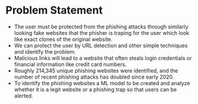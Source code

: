 # Problem Statement

* The user must be protected from the phishing attacks through similarly looking fake websites that the phisher is traping for the user which look like exact clones of the original website.
* We can protect the user by URL detection and other simple techniques and identify the problem.
* Malicious links will lead to a website that often steals login credentials or financial information like credit card numbers.
* Roughly 214,345 unique phishing websites were identified, and the number of recent phishing attacks has doubled since early 2020.
* To identify the phishing websites a ML model to be created and analyze whether it is a legit website or a phishing trap so that users can be alerted.
